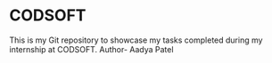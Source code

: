# CODSOFT
This is my Git repository to showcase my tasks completed during my internship at CODSOFT. 
Author- Aadya Patel 
